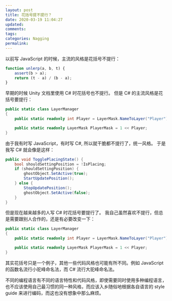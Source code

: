 ```yaml
---
layout: post
title: 花括号提不提行？
date: 2020-03-19 11:04:27
updated:
comments:
tags:
categories: Nagging
permalink:
---
```


以前写 JavaScript 的时候，主流的风格是花括号不提行：

```js
function unlerp(a, b, t) {
    assert(b > a);
    return (t - a) / (b - a);
}
```

早期的时候 Unity 文档里使用 C# 时花括号也不提行。
但是 C# 的主流风格是花括号要提行：

```cs
public static class LayerManager
{
    public static readonly int Player = LayerMask.NameToLayer("Player");

    public static readonly LayerMask PlayerMask = 1 << Player;
}
```

由于我有时写 JavaScript，有时写 C#, 所以就干脆都不提行了，统一风格。
于是我写 C# 就会像是这样：

```cs
public void TogglePlacingState() {
    bool shouldSettingPosition = !IsPlacing;
    if (shouldSettingPosition) {
        ghostObject.SetActive(true);
        StartUpdatePosition();
    } else {
        StopUpdatePosition();
        ghostObject.SetActive(false);
    }
}
```

但是现在越来越多的人写 C# 时花括号要提行了。
我自己虽然喜欢不提行，但总是需要跟别人合作的，还是有必要改变一下：

```cs
public static class LayerManager
{
    public static readonly int Player = LayerMask.NameToLayer("Player");

    public static readonly LayerMask PlayerMask = 1 << Player;
}

```

其实花括号只是一个例子，其他一些代码风格也可能有所不同。例如 JavaScript 的函数名流行小驼峰命名法，而 C# 流行大驼峰命名法。

不同的编程语言有不同的语言特性和代码风格，即使需要同时使用多种编程语言，也不应该使用自己最习惯的同一种风格，而应该入乡随俗地根据各自语言的 style guide 来进行编码，而这也没有想象中那么麻烦。
